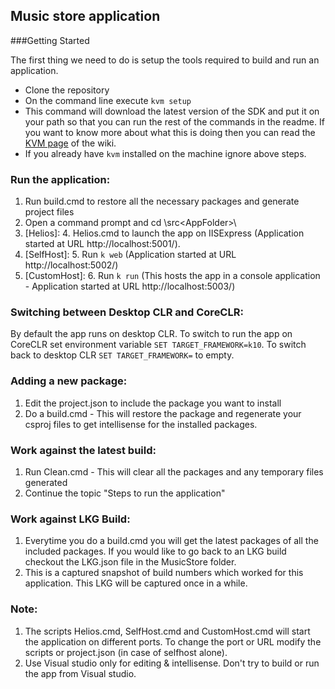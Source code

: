## Music store application

###Getting Started

The first thing we need to do is setup the tools required to build and run an application.

* Clone the repository
* On the command line execute ```kvm setup``` 
* This command will download the latest version of the SDK and put it on your path so that you can run the rest of the commands in the readme. If you want to know more about what this is doing then you can read the [KVM page](https://github.com/aspnet/Preview/wiki/version-manager) of the wiki.
* If you already have ```kvm``` installed on the machine ignore above steps.

### Run the application:
1. Run build.cmd to restore all the necessary packages and generate project files
2. Open a command prompt and cd \src\<AppFolder>\
3. [Helios]:
	4. Helios.cmd to launch the app on IISExpress (Application started at URL http://localhost:5001/).
4. [SelfHost]:
	5. Run ```k web``` (Application started at URL http://localhost:5002/)
5. [CustomHost]:
	6. Run ```k run``` (This hosts the app in a console application - Application started at URL http://localhost:5003/)

### Switching between Desktop CLR and CoreCLR:
By default the app runs on desktop CLR. To switch to run the app on CoreCLR set environment variable ```SET TARGET_FRAMEWORK=k10```. To switch back to desktop CLR ```SET TARGET_FRAMEWORK=``` to empty.

### Adding a new package:
1. Edit the project.json to include the package you want to install
2. Do a build.cmd - This will restore the package and regenerate your csproj files to get intellisense for the installed packages.

### Work against the latest build:
1. Run Clean.cmd - This will clear all the packages and any temporary files generated
2. Continue the topic "Steps to run the application"

### Work against LKG Build:
1. Everytime you do a build.cmd you will get the latest packages of all the included packages. If you would like to go back to an LKG build checkout the LKG.json file in the MusicStore folder.
2. This is a captured snapshot of build numbers which worked for this application. This LKG will be captured once in a while. 

### Note:
1. The scripts Helios.cmd, SelfHost.cmd and CustomHost.cmd will start the application on different ports. To change the port or URL modify the scripts or project.json (in case of selfhost alone). 
2. Use Visual studio only for editing & intellisense. Don't try to build or run the app from Visual studio.